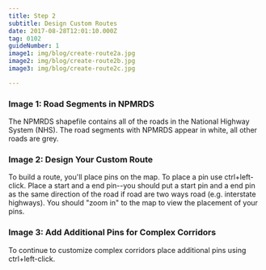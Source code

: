 ```yaml
---
title: Step 2
subtitle: Design Custom Routes
date: 2017-08-28T12:01:10.000Z
tag: 0102
guideNumber: 1
image1: img/blog/create-route2a.jpg
image2: img/blog/create-route2b.jpg
image3: img/blog/create-route2c.jpg

---
```



### Image 1: Road Segments in NPMRDS
The NPMRDS shapefile contains all of the roads in the National Highway System (NHS). The road segments with NPMRDS appear in white, all other roads are grey.

### Image 2: Design Your Custom Route
To build a route, you'll place pins on the map. To place a pin use ctrl+left-click. Place a start and a end pin--you should put a start pin and a end pin as the same direction of the road if road are two ways road (e.g. interstate highways).  You should "zoom in" to the map to view the placement of your pins.

### Image 3: Add Additional Pins for Complex Corridors
To continue to customize complex corridors place additional pins using ctrl+left-click.